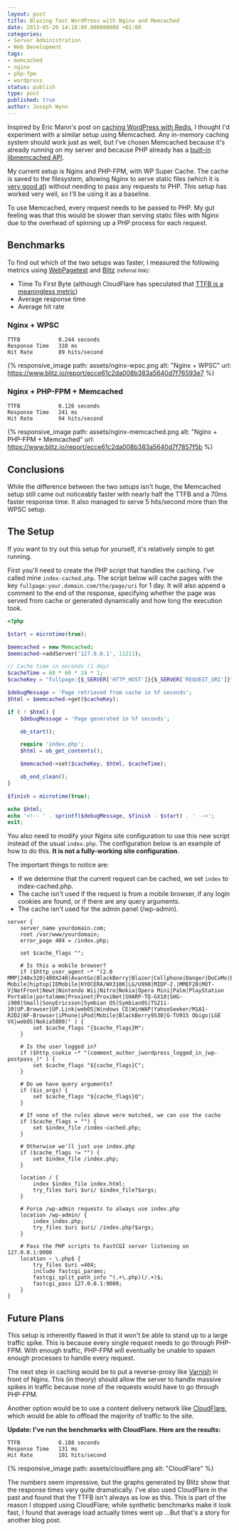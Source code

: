 ```yaml
---
layout: post
title: Blazing fast WordPress with Nginx and Memcached
date: 2013-05-20 14:18:09.000000000 +01:00
categories:
- Server Administration
- Web Development
tags:
- memcached
- nginx
- php-fpm
- wordpress
status: publish
type: post
published: true
author: Joseph Wynn
---
```


Inspired by Eric Mann's post on [caching WordPress with Redis](http://eamann.com/tech/ludicrous-speed-wordpress-caching-with-redis/), I thought I'd experiment with a similar setup using Memcached. Any in-memory caching system should work just as well, but I've chosen Memcached because it's already running on my server and because PHP already has a [built-in libmemcached API](http://www.php.net/manual/en/class.memcached.php).

My current setup is Nginx and PHP-FPM, with WP Super Cache. The cache is saved to the filesystem, allowing Nginx to serve static files (which it is [very good at](http://nbonvin.wordpress.com/2011/03/14/apache-vs-nginx-vs-varnish-vs-gwan/)) without needing to pass any requests to PHP. This setup has worked very well, so I'll be using it as a baseline.

To use Memcached, every request needs to be passed to PHP. My gut feeling was that this would be slower than serving static files with Nginx due to the overhead of spinning up a PHP process for each request.

## Benchmarks

To find out which of the two setups was faster, I measured the following metrics using [WebPagetest](http://www.webpagetest.org/) and [Blitz](http://www.blitz.io/bhm0Fw2xDFNoGcFXNKJaQSu) <small>(referral link)</small>:

*   Time To First Byte (although CloudFlare has speculated that [TTFB is a meaningless metric](http://blog.cloudflare.com/ttfb-time-to-first-byte-considered-meaningles))
*   Average response time
*   Average hit rate

<!--more-->

### Nginx + WPSC

```
TTFB            0.244 seconds
Response Time   310 ms
Hit Rate        89 hits/second
```

{% responsive_image path: assets/nginx-wpsc.png alt: "Nginx + WPSC" url: https://www.blitz.io/report/ecce61c2da008b383a5640d7f76593e7 %}

### Nginx + PHP-FPM + Memcached

```
TTFB            0.126 seconds
Response Time   241 ms
Hit Rate        94 hits/second
```

{% responsive_image path: assets/nginx-memcached.png alt: "Nginx + PHP-FPM + Memcached" url: https://www.blitz.io/report/ecce61c2da008b383a5640d7f7857f5b %}

## Conclusions

While the difference between the two setups isn't huge, the Memcached setup still came out noticeably faster with nearly half the TTFB and a 70ms faster response time. It also managed to serve 5 hits/second more than the WPSC setup.

## The Setup

If you want to try out this setup for yourself, it's relatively simple to get running.

First you'll need to create the PHP script that handles the caching. I've called mine `index-cached.php`. The script below will cache pages with the key `fullpage:your.domain.com/the/page/uri` for 1 day. It will also append a comment to the end of the response, specifying whether the page was served from cache or generated dynamically and how long the execution took.

```php
<?php

$start = microtime(true);

$memcached = new Memcached;
$memcached->addServer('127.0.0.1', 11211);

// Cache time in seconds (1 day)
$cacheTime = 60 * 60 * 24 * 1;
$cacheKey = "fullpage:{$_SERVER['HTTP_HOST']}{$_SERVER['REQUEST_URI']}";

$debugMessage = 'Page retrieved from cache in %f seconds';
$html = $memcached->get($cacheKey);

if ( ! $html) {
    $debugMessage = 'Page generated in %f seconds';

    ob_start();

    require 'index.php';
    $html = ob_get_contents();

    $memcached->set($cacheKey, $html, $cacheTime);

    ob_end_clean();
}

$finish = microtime(true);

echo $html;
echo '<!-- ' . sprintf($debugMessage, $finish - $start) . ' -->';
exit;
```

You also need to modify your Nginx site configuration to use this new script instead of the usual `index.php`. The configuration below is an example of how to do this. **It is not a fully-working site configuration**.

The important things to notice are:

*   If we determine that the current request can be cached, we set `index` to index-cached.php.
*   The cache isn't used if the request is from a mobile browser, if any login cookies are found, or if there are any query arguments.
*   The cache isn't used for the admin panel (/wp-admin).

```nginx
server {
    server_name yourdomain.com;
    root /var/www/yourdomain;
    error_page 404 = /index.php;

    set $cache_flags "";

    # Is this a mobile browser?
    if ($http_user_agent ~* "(2.0 MMP|240x320|400X240|AvantGo|BlackBerry|Blazer|Cellphone|Danger|DoCoMo|Elaine/3.0|EudoraWeb|Googlebot-Mobile|hiptop|IEMobile|KYOCERA/WX310K|LG/U990|MIDP-2.|MMEF20|MOT-V|NetFront|Newt|Nintendo Wii|Nitro|Nokia|Opera Mini|Palm|PlayStation Portable|portalmmm|Proxinet|ProxiNet|SHARP-TQ-GX10|SHG-i900|Small|SonyEricsson|Symbian OS|SymbianOS|TS21i-10|UP.Browser|UP.Link|webOS|Windows CE|WinWAP|YahooSeeker/M1A1-R2D2|NF-Browser|iPhone|iPod|Mobile|BlackBerry9530|G-TU915 Obigo|LGE VX|webOS|Nokia5800)" ) {
        set $cache_flags "{$cache_flags}M";
    }

    # Is the user logged in?
    if ($http_cookie ~* "(comment_author_|wordpress_logged_in_|wp-postpass_)" ) {
        set $cache_flags "${cache_flags}C";
    }

    # Do we have query arguments?
    if ($is_args) {
        set $cache_flags "${cache_flags}Q";
    }

    # If none of the rules above were matched, we can use the cache
    if ($cache_flags = "") {
        set $index_file /index-cached.php;
    }

    # Otherwise we'll just use index.php
    if ($cache_flags != "") {
        set $index_file /index.php;
    }

    location / {
        index $index_file index.html;
        try_files $uri $uri/ $index_file?$args;
    }

    # Force /wp-admin requests to always use index.php
    location /wp-admin/ {
        index index.php;
        try_files $uri $uri/ /index.php?$args;
    }

    # Pass the PHP scripts to FastCGI server listening on 127.0.0.1:9000
    location ~ \.php$ {
        try_files $uri =404;
        include fastcgi_params;
        fastcgi_split_path_info ^(.+\.php)(/.+)$;
        fastcgi_pass 127.0.0.1:9000;
    }
}
```

## Future Plans

This setup is inherently flawed in that it won't be able to stand up to a large traffic spike. This is because every single request needs to go through PHP-FPM. With enough traffic, PHP-FPM will eventually be unable to spawn enough processes to handle every request.

The next step in caching would be to put a reverse-proxy like [Varnish](https://www.varnish-cache.org/) in front of Nginx. This (in theory) should allow the server to handle massive spikes in traffic because none of the requests would have to go through PHP-FPM.

Another option would be to use a content delivery network like [CloudFlare](https://www.cloudflare.com/), which would be able to offload the majority of traffic to the site.

**Update: I've run the benchmarks with CloudFlare. Here are the results:**

```
TTFB            0.188 seconds
Response Time   131 ms
Hit Rate        101 hits/second
```

{% responsive_image path: assets/cloudflare.png alt: "CloudFlare" %}

The numbers seem impressive, but the graphs generated by Blitz show that the response times vary quite dramatically. I've also used CloudFlare in the past and found that the TTFB isn't always as low as this. This is part of the reason I stopped using CloudFlare; while synthetic benchmarks make it look fast, I found that average load actually times went up ...But that's a story for another blog post.
